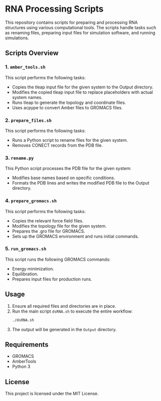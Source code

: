 
# RNA Processing Scripts

This repository contains scripts for preparing and processing RNA structures using various computational tools. The scripts handle tasks such as renaming files, preparing input files for simulation software, and running simulations.

## Scripts Overview

### 1. `amber_tools.sh`

This script performs the following tasks:
- Copies the tleap input file for the given system to the Output directory.
- Modifies the copied tleap input file to replace placeholders with actual system names.
- Runs tleap to generate the topology and coordinate files.
- Uses acpype to convert Amber files to GROMACS files.

### 2. `prepare_files.sh`

This script performs the following tasks:
- Runs a Python script to rename files for the given system.
- Removes CONECT records from the PDB file.

### 3. `rename.py`

This Python script processes the PDB file for the given system:
- Modifies base names based on specific conditions.
- Formats the PDB lines and writes the modified PDB file to the Output directory.

### 4. `prepare_gromacs.sh`

This script performs the following tasks:
- Copies the relevant force field files.
- Modifies the topology file for the given system.
- Prepares the .gro file for GROMACS.
- Sets up the GROMACS environment and runs initial commands.

### 5. `run_gromacs.sh`

This script runs the following GROMACS commands:
- Energy minimization.
- Equilibration.
- Prepares input files for production runs.

## Usage

1. Ensure all required files and directories are in place.
2. Run the main script `dsRNA.sh` to execute the entire workflow:
   ```bash
   ./dsRNA.sh
   ```
3. The output will be generated in the `Output` directory.

## Requirements

- GROMACS
- AmberTools
- Python 3

## License

This project is licensed under the MIT License.